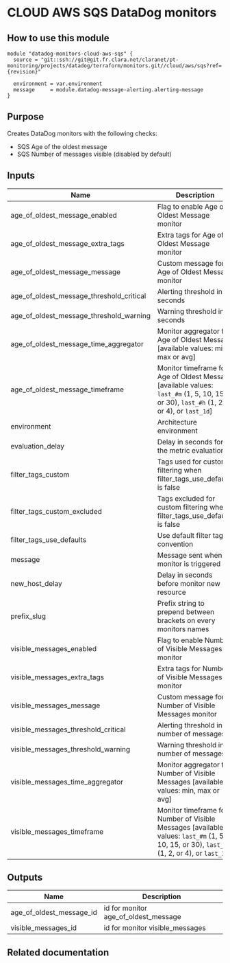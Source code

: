 # CLOUD AWS SQS DataDog monitors

## How to use this module

```
module "datadog-monitors-cloud-aws-sqs" {
  source = "git::ssh://git@git.fr.clara.net/claranet/pt-monitoring/projects/datadog/terraform/monitors.git//cloud/aws/sqs?ref={revision}"

  environment = var.environment
  message     = module.datadog-message-alerting.alerting-message
}

```

## Purpose

Creates DataDog monitors with the following checks:

- SQS Age of the oldest message
- SQS Number of messages visible (disabled by default)

## Inputs

| Name | Description | Type | Default | Required |
|------|-------------|:----:|:-----:|:-----:|
| age\_of\_oldest\_message\_enabled | Flag to enable Age of Oldest Message monitor | string | `"true"` | no |
| age\_of\_oldest\_message\_extra\_tags | Extra tags for Age of Oldest Message monitor | list(string) | `[]` | no |
| age\_of\_oldest\_message\_message | Custom message for Age of Oldest Message monitor | string | `""` | no |
| age\_of\_oldest\_message\_threshold\_critical | Alerting threshold in seconds | string | `"600"` | no |
| age\_of\_oldest\_message\_threshold\_warning | Warning threshold in seconds | string | `"300"` | no |
| age\_of\_oldest\_message\_time\_aggregator | Monitor aggregator for Age of Oldest Message [available values: min, max or avg] | string | `"min"` | no |
| age\_of\_oldest\_message\_timeframe | Monitor timeframe for Age of Oldest Message [available values: `last_#m` (1, 5, 10, 15, or 30), `last_#h` (1, 2, or 4), or `last_1d`] | string | `"last_30m"` | no |
| environment | Architecture environment | string | n/a | yes |
| evaluation\_delay | Delay in seconds for the metric evaluation | string | `"900"` | no |
| filter\_tags\_custom | Tags used for custom filtering when filter_tags_use_defaults is false | string | `"*"` | no |
| filter\_tags\_custom\_excluded | Tags excluded for custom filtering when filter_tags_use_defaults is false | string | `""` | no |
| filter\_tags\_use\_defaults | Use default filter tags convention | string | `"true"` | no |
| message | Message sent when a monitor is triggered | string | n/a | yes |
| new\_host\_delay | Delay in seconds before monitor new resource | string | `"300"` | no |
| prefix\_slug | Prefix string to prepend between brackets on every monitors names | string | `""` | no |
| visible\_messages\_enabled | Flag to enable Number of Visible Messages monitor | string | `"false"` | no |
| visible\_messages\_extra\_tags | Extra tags for Number of Visible Messages monitor | list(string) | `[]` | no |
| visible\_messages\_message | Custom message for Number of Visible Messages monitor | string | `""` | no |
| visible\_messages\_threshold\_critical | Alerting threshold in number of messages | string | `"2"` | no |
| visible\_messages\_threshold\_warning | Warning threshold in number of messages | string | `"1"` | no |
| visible\_messages\_time\_aggregator | Monitor aggregator for Number of Visible Messages [available values: min, max or avg] | string | `"min"` | no |
| visible\_messages\_timeframe | Monitor timeframe for Number of Visible Messages [available values: `last_#m` (1, 5, 10, 15, or 30), `last_#h` (1, 2, or 4), or `last_1d`] | string | `"last_30m"` | no |

## Outputs

| Name | Description |
|------|-------------|
| age\_of\_oldest\_message\_id | id for monitor age_of_oldest_message |
| visible\_messages\_id | id for monitor visible_messages |

## Related documentation

